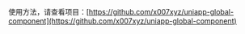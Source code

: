 使用方法，请查看项目：[https://github.com/x007xyz/uniapp-global-component](https://github.com/x007xyz/uniapp-global-component)